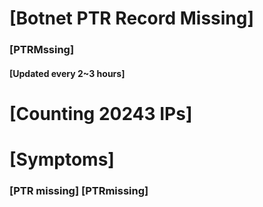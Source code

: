 # [Botnet PTR Record Missing]
### [PTRMssing]
#### [Updated every 2~3 hours]

# [Counting 20243 IPs]

# [Symptoms] 
###   [PTR missing] [PTRmissing]
